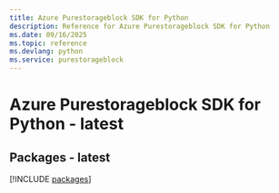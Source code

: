 ```yaml
---
title: Azure Purestorageblock SDK for Python
description: Reference for Azure Purestorageblock SDK for Python
ms.date: 09/16/2025
ms.topic: reference
ms.devlang: python
ms.service: purestorageblock
---
```

# Azure Purestorageblock SDK for Python - latest
## Packages - latest
[!INCLUDE [packages](purestorageblock-index.md)]